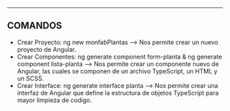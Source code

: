 --------
COMANDOS
--------
- Crear Proyecto: ng new monfabPlantas --> Nos permite crear un nuevo proyecto de Angular.
- Crear Componentes: ng generate component form-planta & ng generate component lista-planta --> Nos permite crear un componente nuevo de Angular, las cuales se componen de un archivo TypeScript, un HTML y un SCSS.
- Crear Interface: ng generate interface planta --> Nos permite crear una interfaz de Angular que define la estructura de objetos TypeScript para mayor limpieza de codigo.